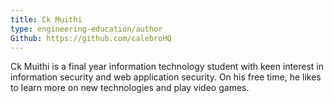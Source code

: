 ```yaml
---
title: Ck Muithi
type: engineering-education/author
Github: https://github.com/calebroHQ
---
```

Ck Muithi is a final year information technology student with keen interest in information security and web application security. On his free time, he likes to learn more on new technologies and play video games.
